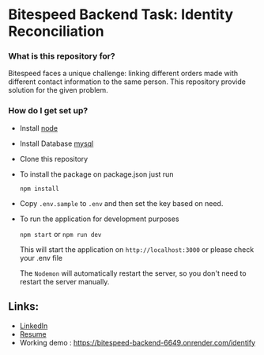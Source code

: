 # Bitespeed Backend Task: Identity Reconciliation

### What is this repository for?

Bitespeed faces a unique challenge: linking different orders made with different contact information to the same person. This repository provide solution for the given problem.

### How do I get set up?

- Install [node](https://nodejs.org/en/)
- Install Database [mysql](https://www.mysql.com/)
- Clone this repository
- To install the package on package.json just run

  `npm install`

- Copy `.env.sample` to `.env` and then set the key based on need.

- To run the application for development purposes

  `npm start` or `npm run dev`

  This will start the application on `http://localhost:3000` or please check your .env file

  The `Nodemon` will automatically restart the server, so you don't need to restart the server manually.

## Links:

- [LinkedIn](https://linkedin.com/in/aayush0606)
- [Resume](https://drive.google.com/file/d/15sHON6lnqW2pYGu4hQhmsIJ7Y77eP1Jy/view)
- Working demo : https://bitespeed-backend-6649.onrender.com/identify
